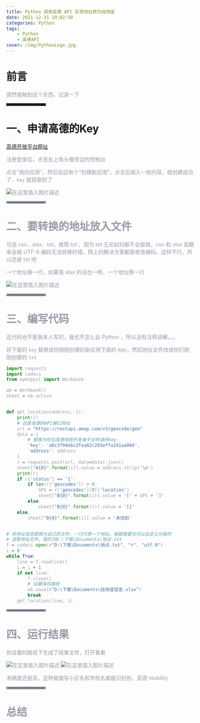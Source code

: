 ```yaml
---
title: Python 调用高德 API 实现地址转为经纬度
date: 2021-12-31 10:02:58
categories: Python
tags:
    - Python
    - 高德API
cover: /img/PythonLogo.jpg
---
```

# 前言

<font color=#999AAA >偶然接触到这个东西，记录一下</font>

<hr style=" border:solid; width:100px; height:1px;" color=#000000 size=1">


# 一、申请高德的Key

[高德开放平台网址](https://lbs.amap.com/)


<font color=#999AAA >注册登录后，点击右上角头像旁边的控制台

<font color=#999AAA >点击“我的应用”，然后右边有个“创建新应用”，点击后输入一些内容，就创建成功了，`key` 就获取到了

![在这里插入图片描述](https://img-blog.csdnimg.cn/788630f95a354b38bb93f272ec2979fd.png?x-oss-process=image/watermark,type_d3F5LXplbmhlaQ,shadow_50,text_Q1NETiBA57mB5Y2O5bC95aS05ruh5piv5q6H,size_20,color_FFFFFF,t_70,g_se,x_16)

<hr style=" border:solid; width:100px; height:1px;" color=#000000 size=1">





# 二、要转换的地址放入文件

<font color=#999AAA >可选 csv、xlsx、txt，推荐 txt ，因为 txt 无论如何都不会报错，csv 和 xlsx 高概率会报 UTF-8 编码无法转换的错，网上的解决方案都是修改编码，这样不行，所以还是 txt 吧

一个地址换一行，如果用 xlsx 的话也一样，一个地址换一行


![在这里插入图片描述](https://img-blog.csdnimg.cn/8b8e404a324649e48279b28a43deb703.png?x-oss-process=image/watermark,type_d3F5LXplbmhlaQ,shadow_50,text_Q1NETiBA57mB5Y2O5bC95aS05ruh5piv5q6H,size_8,color_FFFFFF,t_70,g_se,x_16)

<hr style=" border:solid; width:100px; height:1px;" color=#000000 size=1">


# 三、编写代码

<font color=#999AAA >这代码也不是我本人写的，我也不怎么会 Python ，所以没有注释讲解。。。

<font color=#999AAA >将下面的 `key` 替换成你刚刚创建的新应用下面的 key，然后地址文件改成你们刚刚创建的 `txt`




```python
import requests
import codecs
from openpyxl import Workbook

wb = Workbook()
sheet = wb.active


def get_location(address, i):
    print(i)
    # 这是高德的API接口地址
    url = "https://restapi.amap.com/v3/geocode/geo"
    data = {
        # 替换为你在高德地图开发者平台申请的key
        'key': 'a8c3f94ebc2fea82c283effa241aa066',
        'address': address
    }
    r = requests.post(url, data=data).json()
    sheet["A{0}".format(i)].value = address.strip('\n')
    print(r)
    if r['status'] == '1':
        if len(r['geocodes']) > 0:
            GPS = r['geocodes'][0]['location']
            sheet["B{0}".format(i)].value = '[' + GPS + ']'
        else:
            sheet["B{0}".format(i)].value = '[]'
    else:
        sheet["B{0}".format(i)].value = '未找到'


# 将地址信息替换为自己的文件，一行代表一个地址，根据需要也可以自定义分隔符
# 读取地址文件。我的为D:\下载\Documents\地点.txt
f = codecs.open(r"D:\下载\Documents\地点.txt", "r", "utf-8")
i = 0
while True:
    line = f.readline()
    i = i + 1
    if not line:
        f.close()
        # 设置保存路径
        wb.save(r"D:\下载\Documents\经纬度信息.xlsx")
        break
    get_location(line, i)

```

<hr style=" border:solid; width:100px; height:1px;" color=#000000 size=1">

# 四、运行结果

<font color=#999AAA >你设置的路径下生成了结果文件，打开看看

![在这里插入图片描述](https://img-blog.csdnimg.cn/3535b3b23e7340fdbb5819183972f611.png)
![在这里插入图片描述](https://img-blog.csdnimg.cn/a41e5df7d9a64fdea96c704f5c11d1f9.png)

<font color=#999AAA >准确度还挺高，这种直接写小区名和学校名都能识别到，高德 niubility



<hr style=" border:solid; width:100px; height:1px;" color=#000000 size=1">

# 总结
